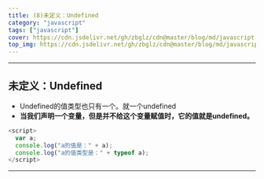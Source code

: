```yaml
---
title: (8)未定义：Undefined
category: "javascript"
tags: ["javascript"]
cover: https://cdn.jsdelivr.net/gh/zbglz/cdn@master/blog/md/javascript.svg
top_img: https://cdn.jsdelivr.net/gh/zbglz/cdn@master/blog/md/javascript.svg
---
```


***

## 未定义：Undefined


* Undefined的值类型也只有一个。就一个undefined
* **当我们声明一个变量，但是并不给这个变量赋值时，它的值就是undefined。**


```js js
<script>
  var a;
  console.log("a的值是：" + a);
  console.log("a的值类型是：" + typeof a);
</script>
```


***